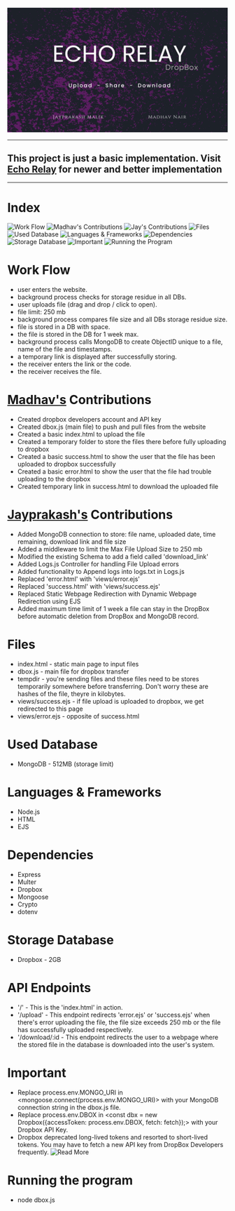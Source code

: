 <p align="center">
  <img src="./echorelay.png" title="Echo Relay - DropBox">
</p><hr>
<h2>This project is just a basic implementation. Visit <a href="https://theoneandonlyshadow/echo-relay">Echo Relay</a> for newer and better implementation</h2>
<hr>

# Index

![Work Flow](#work-flow)
![Madhav's Contributions](#madhav's-contributions)
![Jay's Contributions](jayprakash's-contributions)
![Files](#files)
![Used Database](#used-database)
![Languages & Frameworks](#languages-and-frameworks)
![Dependencies](#dependencies)
![Storage Database](#storage-database)
![Important](#important)
![Running the Program](#running-the-program)

# Work Flow

- user enters the website.
- background process checks for storage residue in all DBs.
- user uploads file (drag and drop / click to open).
- file limit: 250 mb
- background process compares file size and all DBs storage residue size.
- file is stored in a DB with space.
- the file is stored in the DB for 1 week max.
- background process calls MongoDB to create ObjectID unique to a file, name of the file and timestamps.
- a temporary link is displayed after successfully storing.
- the receiver enters the link or the code.
- the receiver receives the file.

# <a href="https://github.com/theoneandonlyshadow">Madhav's</a> Contributions

- Created dropbox developers account and API key
- Created dbox.js (main file) to push and pull files from the website
- Created a basic index.html to upload the file
- Created a temporary folder to store the files there before fully uploading to dropbox
- Created a basic success.html to show the user that the file has been uploaded to dropbox successfully
- Created a basic error.html to show the user that the file had trouble uploading to the dropbox
- Created temporary link in success.html to download the uploaded file

# <a href="https://github.com/Tyler731137">Jayprakash's</a> Contributions

- Added MongoDB connection to store: file name, uploaded date, time remaining, download link and file size
- Added a middleware to limit the Max File Upload Size to 250 mb
- Modified the existing Schema to add a field called 'download_link'
- Added Logs.js Controller for handling File Upload errors
- Added functionality to Append logs into logs.txt in Logs.js
- Replaced 'error.html' with 'views/error.ejs'
- Replaced 'success.html' with 'views/success.ejs'
- Replaced Static Webpage Redirection with Dynamic Webpage Redirection using EJS
- Added maximum time limit of 1 week a file can stay in the DropBox before automatic deletion from DropBox and MongoDB record.


# Files

- index.html - static main page to input files
- dbox.js - main file for dropbox transfer
- tempdir - you're sending files and these files need to be stores temporarily somewhere before transferring. Don't worry these are hashes of the file, theyre in kilobytes.
- views/success.ejs - if file upload is uploaded to dropbox, we get redirected to this page
- views/error.ejs - opposite of success.html

# Used Database

- MongoDB - 512MB (storage limit)

# Languages & Frameworks

- Node.js
- HTML
- EJS

# Dependencies

- Express
- Multer
- Dropbox
- Mongoose
- Crypto
- dotenv

# Storage Database

- Dropbox - 2GB

# API Endpoints

- '/' - This is the 'index.html' in action. 
- '/upload' - This endpoint redirects 'error.ejs' or 'success.ejs' when there's error uploading the   file, the file size exceeds 250 mb or the file has successfully uploaded respectively.
- '/download/:id - This endpoint redirects the user to a webpage where the stored file in the database is downloaded into the user's system.
 
# Important

- Replace process.env.MONGO_URI in <mongoose.connect(process.env.MONGO_URI)>  with your MongoDB connection string in the dbox.js file.
- Replace process.env.DBOX in <const dbx = new Dropbox({accessToken: process.env.DBOX, fetch: fetch});>  with your Dropbox API Key.
- Dropbox deprecated long-lived tokens and resorted to short-lived tokens. You may have to fetch a new API key from DropBox Developers frequently. ![Read More](https://www.dropboxforum.com/discussions/101000014/short-lived-access-tokens-only/773530)

# Running the program

- node dbox.js
